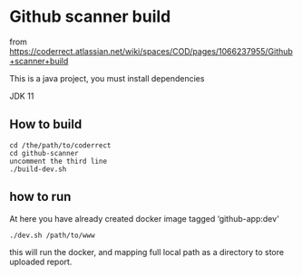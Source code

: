 # Github scanner build

from https://coderrect.atlassian.net/wiki/spaces/COD/pages/1066237955/Github+scanner+build

This is a java project, you must install dependencies

JDK 11

## How to build 

```
cd /the/path/to/coderrect
cd github-scanner
uncomment the third line
./build-dev.sh
```
## how to run

At here you have already created docker image tagged ‘github-app:dev'
```
./dev.sh /path/to/www
```
this will run the docker, and mapping full local path as a directory to store uploaded report.
